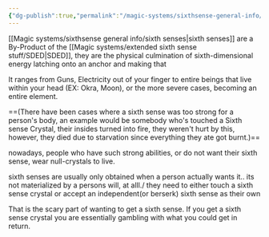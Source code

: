 ```yaml
---
{"dg-publish":true,"permalink":"/magic-systems/sixthsense-general-info/sixth-senses/"}
---
```






[[Magic systems/sixthsense general info/sixth senses\|sixth senses]] are a By-Product of the [[Magic systems/extended sixth sense stuff/SDED\|SDED]], they are the physical culmination of sixth-dimensional energy latching onto an anchor and making that 

It ranges from Guns, Electricity out of your finger to entire beings that live within your head (EX: Okra, Moon), or the more severe cases, becoming an entire element.




==(There have been cases where a sixth sense was too strong for a person's body, an example would be somebody who's touched a Sixth sense Crystal, their insides turned into fire, they weren't hurt by this, however, they died due to starvation since everything they ate got burnt.)==




nowadays, people who have such strong abilities, or do not want their sixth sense, wear null-crystals to live.

sixth senses are usually only obtained when a person actually wants it.. its  not materialized  by a persons will, at alll./ they need to either touch a sixth sense crystal or accept an independent(or berserk) sixth sense as their own


That is the scary part of wanting to get a sixth sense. If you get a sixth sense crystal you are essentially gambling with what you could get in return.